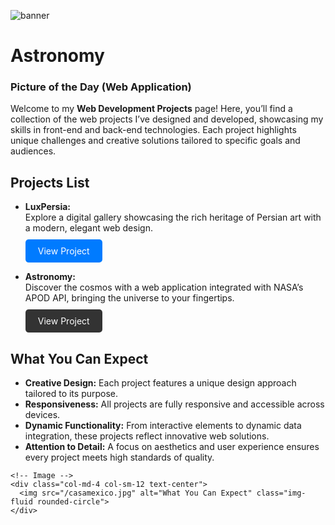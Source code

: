 ![banner](/capston.jpg)

# Astronomy
### Picture of the Day (Web Application)

Welcome to my **Web Development Projects** page! Here, you’ll find a collection of the web projects I’ve designed and developed, showcasing my skills in front-end and back-end technologies. Each project highlights unique challenges and creative solutions tailored to specific goals and audiences.

## Projects List

- **LuxPersia:**  
  Explore a digital gallery showcasing the rich heritage of Persian art with a modern, elegant web design.  
  <a href="/portfolio/web-development/luxpersia" class="btn" style="display: inline-block; margin-top: 10px; padding: 10px 20px; background-color: #007BFF; color: white; text-decoration: none; border-radius: 5px;">View Project</a>

- **Astronomy:**  
  Discover the cosmos with a web application integrated with NASA’s APOD API, bringing the universe to your fingertips.  
  <a href="/portfolio/web-development/astronomy" class="btn" style="display: inline-block; margin-top: 10px; padding: 10px 20px; background-color: #333; color: white; text-decoration: none; border-radius: 5px;">View Project</a>

<div class="container">
  <div class="row align-items-center">
    <!-- Text Content -->
    <div class="col-md-8 col-sm-12">
      <h2>What You Can Expect</h2>
      <ul>
        <li><strong>Creative Design:</strong> Each project features a unique design approach tailored to its purpose.</li>
        <li><strong>Responsiveness:</strong> All projects are fully responsive and accessible across devices.</li>
        <li><strong>Dynamic Functionality:</strong> From interactive elements to dynamic data integration, these projects reflect innovative web solutions.</li>
        <li><strong>Attention to Detail:</strong> A focus on aesthetics and user experience ensures every project meets high standards of quality.</li>
      </ul>
    </div>

    <!-- Image -->
    <div class="col-md-4 col-sm-12 text-center">
      <img src="/casamexico.jpg" alt="What You Can Expect" class="img-fluid rounded-circle">
    </div>
  </div>
</div>

